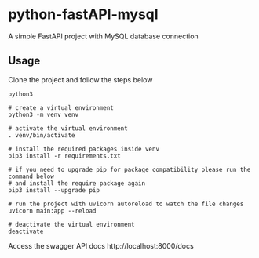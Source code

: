 # python-fastAPI-mysql

A simple FastAPI project with MySQL database connection

## Usage

Clone the project and follow the steps below
```
python3

# create a virtual environment
python3 -m venv venv

# activate the virtual environment
. venv/bin/activate

# install the required packages inside venv
pip3 install -r requirements.txt

# if you need to upgrade pip for package compatibility please run the command below
# and install the require package again
pip3 install --upgrade pip

# run the project with uvicorn autoreload to watch the file changes
uvicorn main:app --reload

# deactivate the virtual environment
deactivate
```
Access the swagger API docs
http://localhost:8000/docs